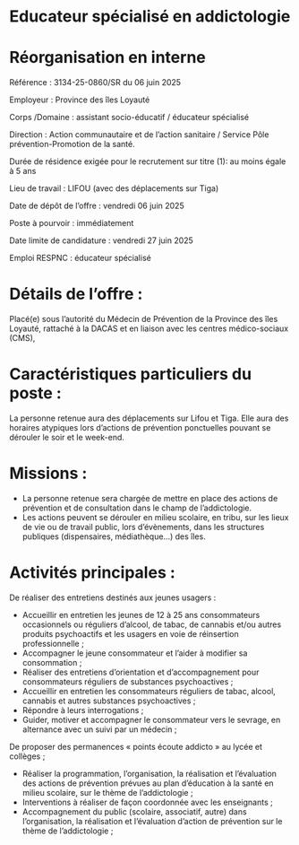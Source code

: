 # Educateur spécialisé en addictologie

# Réorganisation en interne

Référence : 3134-25-0860/SR du 06 juin 2025

Employeur : Province des îles Loyauté

Corps /Domaine : assistant socio-éducatif / éducateur spécialisé

Direction : Action communautaire et de l’action sanitaire / Service Pôle prévention-Promotion de la santé.

Durée de résidence exigée pour le recrutement sur titre (1): au moins égale à 5 ans

Lieu de travail : LIFOU (avec des déplacements sur Tiga)

Date de dépôt de l’offre : vendredi 06 juin 2025

Poste à pourvoir : immédiatement

Date limite de candidature : vendredi 27 juin 2025

Emploi RESPNC : éducateur spécialisé

# Détails de l’offre :

Placé(e) sous l’autorité du Médecin de Prévention de la Province des îles Loyauté, rattaché à la DACAS et en liaison avec les centres médico-sociaux (CMS),

# Caractéristiques particuliers du poste :

La personne retenue aura des déplacements sur Lifou et Tiga. Elle aura des horaires atypiques lors d’actions de prévention ponctuelles pouvant se dérouler le soir et le week-end.

# Missions :

- La personne retenue sera chargée de mettre en place des actions de prévention et de consultation dans le champ de l’addictologie.
- Les actions peuvent se dérouler en milieu scolaire, en tribu, sur les lieux de vie ou de travail public, lors d’évènements, dans les structures publiques (dispensaires, médiathèque…) des îles.

# Activités principales :

De réaliser des entretiens destinés aux jeunes usagers :

- Accueillir en entretien les jeunes de 12 à 25 ans consommateurs occasionnels ou réguliers d’alcool, de tabac, de cannabis et/ou autres produits psychoactifs et les usagers en voie de réinsertion professionnelle ;
- Accompagner le jeune consommateur et l’aider à modifier sa consommation ;
- Réaliser des entretiens d’orientation et d’accompagnement pour consommateurs réguliers de substances psychoactives ;
- Accueillir en entretien les consommateurs réguliers de tabac, alcool, cannabis et autres substances psychoactives ;
- Répondre à leurs interrogations ;
- Guider, motiver et accompagner le consommateur vers le sevrage, en alternance avec un suivi par un médecin ;

De proposer des permanences « points écoute addicto » au lycée et collèges ;

- Réaliser la programmation, l’organisation, la réalisation et l’évaluation des actions de prévention prévues au plan d’éducation à la santé en milieu scolaire, sur le thème de l’addictologie ;
- Interventions à réaliser de façon coordonnée avec les enseignants ;
- Accompagnement du public (scolaire, associatif, autre) dans l’organisation, la réalisation et l’évaluation d’action de prévention sur le thème de l’addictologie ;
